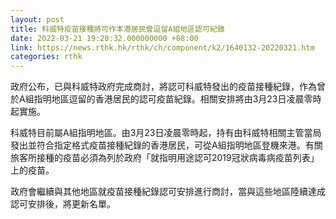 ```yaml
---
layout: post
title: 科威特疫苗接種將可作本港居民曾逗留A組地區認可紀錄
date: 2022-03-21 19:20:32.000000000 +08:00
link: https://news.rthk.hk/rthk/ch/component/k2/1640132-20220321.htm
categories: rthk
---
```


政府公布，已與科威特政府完成商討，將認可科威特發出的疫苗接種紀錄，作為曾於A組指明地區逗留的香港居民的認可疫苗紀錄。相關安排將由3月23日凌晨零時起實施。

科威特目前屬A組指明地區。由3月23日凌晨零時起，持有由科威特相關主管當局發出並符合指定格式疫苗接種紀錄的香港居民，可從A組指明地區登機來港。有關旅客所接種的疫苗必須為列於政府「就指明用途認可2019冠狀病毒病疫苗列表」上的疫苗。

政府會繼續與其他地區就疫苗接種紀錄認可安排進行商討，當與這些地區陸續達成認可安排後，將更新名單。

